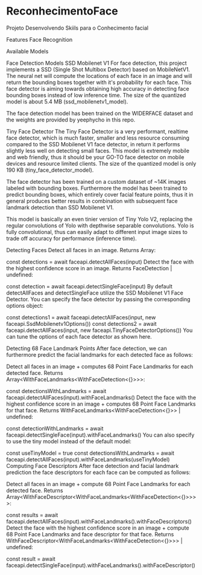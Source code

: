 # ReconhecimentoFace
Projeto Desenvolvendo Skiils para o Conhecimento facial


Features
Face Recognition

Available Models

Face Detection Models
SSD Mobilenet V1
For face detection, this project implements a SSD (Single Shot Multibox Detector) based on MobileNetV1. The neural net will compute the locations of each face in an image and will return the bounding boxes together with it's probability for each face. This face detector is aiming towards obtaining high accuracy in detecting face bounding boxes instead of low inference time. The size of the quantized model is about 5.4 MB (ssd_mobilenetv1_model).

The face detection model has been trained on the WIDERFACE dataset and the weights are provided by yeephycho in this repo.

Tiny Face Detector
The Tiny Face Detector is a very performant, realtime face detector, which is much faster, smaller and less resource consuming compared to the SSD Mobilenet V1 face detector, in return it performs slightly less well on detecting small faces. This model is extremely mobile and web friendly, thus it should be your GO-TO face detector on mobile devices and resource limited clients. The size of the quantized model is only 190 KB (tiny_face_detector_model).

The face detector has been trained on a custom dataset of ~14K images labeled with bounding boxes. Furthermore the model has been trained to predict bounding boxes, which entirely cover facial feature points, thus it in general produces better results in combination with subsequent face landmark detection than SSD Mobilenet V1.

This model is basically an even tinier version of Tiny Yolo V2, replacing the regular convolutions of Yolo with depthwise separable convolutions. Yolo is fully convolutional, thus can easily adapt to different input image sizes to trade off accuracy for performance (inference time).





Detecting Faces
Detect all faces in an image. Returns Array<FaceDetection>:

const detections = await faceapi.detectAllFaces(input)
Detect the face with the highest confidence score in an image. Returns FaceDetection | undefined:

const detection = await faceapi.detectSingleFace(input)
By default detectAllFaces and detectSingleFace utilize the SSD Mobilenet V1 Face Detector. You can specify the face detector by passing the corresponding options object:

const detections1 = await faceapi.detectAllFaces(input, new faceapi.SsdMobilenetv1Options())
const detections2 = await faceapi.detectAllFaces(input, new faceapi.TinyFaceDetectorOptions())
You can tune the options of each face detector as shown here.

Detecting 68 Face Landmark Points
After face detection, we can furthermore predict the facial landmarks for each detected face as follows:

Detect all faces in an image + computes 68 Point Face Landmarks for each detected face. Returns Array<WithFaceLandmarks<WithFaceDetection<{}>>>:

const detectionsWithLandmarks = await faceapi.detectAllFaces(input).withFaceLandmarks()
Detect the face with the highest confidence score in an image + computes 68 Point Face Landmarks for that face. Returns WithFaceLandmarks<WithFaceDetection<{}>> | undefined:

const detectionWithLandmarks = await faceapi.detectSingleFace(input).withFaceLandmarks()
You can also specify to use the tiny model instead of the default model:

const useTinyModel = true
const detectionsWithLandmarks = await faceapi.detectAllFaces(input).withFaceLandmarks(useTinyModel)
Computing Face Descriptors
After face detection and facial landmark prediction the face descriptors for each face can be computed as follows:

Detect all faces in an image + compute 68 Point Face Landmarks for each detected face. Returns Array<WithFaceDescriptor<WithFaceLandmarks<WithFaceDetection<{}>>>>:

const results = await faceapi.detectAllFaces(input).withFaceLandmarks().withFaceDescriptors()
Detect the face with the highest confidence score in an image + compute 68 Point Face Landmarks and face descriptor for that face. Returns WithFaceDescriptor<WithFaceLandmarks<WithFaceDetection<{}>>> | undefined:

const result = await faceapi.detectSingleFace(input).withFaceLandmarks().withFaceDescriptor()
